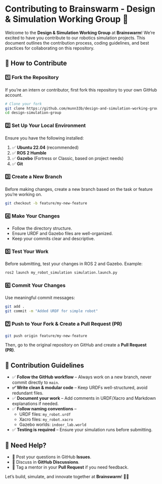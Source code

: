 # **Contributing to Brainswarm - Design & Simulation Working Group** 🚀

Welcome to the **Design & Simulation Working Group** at **Brainswarm**! We’re excited to have you contribute to our robotics simulation projects. This document outlines the contribution process, coding guidelines, and best practices for collaborating on this repository.

## **📌 How to Contribute**

### **1️⃣ Fork the Repository**

If you’re an intern or contributor, first fork this repository to your own GitHub account.

```bash
# Clone your fork
git clone https://github.com/munn33b/design-and-simulation-working-group.git
cd design-simulation-group
```

### **2️⃣ Set Up Your Local Environment**

Ensure you have the following installed:

1. ✅ **Ubuntu 22.04** (recommended)
2. ✅ **ROS 2 Humble**
3. ✅ **Gazebo** (Fortress or Classic, based on project needs)
4. ✅ **Git**

### **3️⃣ Create a New Branch**

Before making changes, create a new branch based on the task or feature you’re working on.

```bash
git checkout -b feature/my-new-feature
```

### **4️⃣ Make Your Changes**

- Follow the directory structure.
- Ensure URDF and Gazebo files are well-organized.
- Keep your commits clear and descriptive.

### **5️⃣ Test Your Work**

Before submitting, test your changes in ROS 2 and Gazebo. Example:

```bash
ros2 launch my_robot_simulation simulation.launch.py
```

### **6️⃣ Commit Your Changes**

Use meaningful commit messages:

```bash
git add .
git commit -m "Added URDF for simple robot"
```

### **7️⃣ Push to Your Fork & Create a Pull Request (PR)**

```bash
git push origin feature/my-new-feature
```

Then, go to the original repository on GitHub and create a **Pull Request (PR)**.

## **📌 Contribution Guidelines**

- ✅ **Follow the GitHub workflow** – Always work on a new branch, never commit directly to `main`.
- **✅ Write clean & modular code** – Keep URDFs well-structured, avoid redundant files.
- ✅ **Document your work** – Add comments in URDF/Xacro and Markdown explanations if needed.
- ✅ **Follow naming conventions** –
  - URDF files: `my_robot.urdf`
  - Xacro files: `my_robot.xacro`
  - Gazebo worlds: `indoor_lab.world`
- ✅ **Testing is required** – Ensure your simulation runs before submitting.

## **📌 Need Help?**

- 🚀 Post your questions in GitHub **Issues**.
- 📢 Discuss in **GitHub Discussions**.
- 🙌 Tag a mentor in your **Pull Request** if you need feedback.

Let’s build, simulate, and innovate together at **Brainswarm**! 🚀🤖